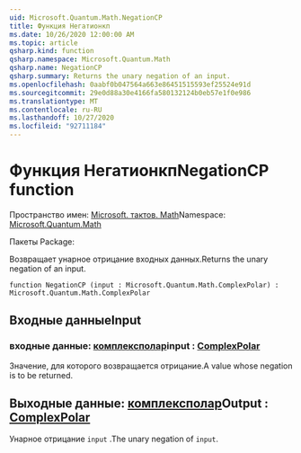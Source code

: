```yaml
---
uid: Microsoft.Quantum.Math.NegationCP
title: Функция Негатионкп
ms.date: 10/26/2020 12:00:00 AM
ms.topic: article
qsharp.kind: function
qsharp.namespace: Microsoft.Quantum.Math
qsharp.name: NegationCP
qsharp.summary: Returns the unary negation of an input.
ms.openlocfilehash: 0aabf0b047564a663e86451515593ef25524e91d
ms.sourcegitcommit: 29e0d88a30e4166fa580132124b0eb57e1f0e986
ms.translationtype: MT
ms.contentlocale: ru-RU
ms.lasthandoff: 10/27/2020
ms.locfileid: "92711184"
---
```

# <a name="negationcp-function"></a><span data-ttu-id="f3f90-102">Функция Негатионкп</span><span class="sxs-lookup"><span data-stu-id="f3f90-102">NegationCP function</span></span>

<span data-ttu-id="f3f90-103">Пространство имен: [Microsoft. тактов. Math](xref:Microsoft.Quantum.Math)</span><span class="sxs-lookup"><span data-stu-id="f3f90-103">Namespace: [Microsoft.Quantum.Math](xref:Microsoft.Quantum.Math)</span></span>

<span data-ttu-id="f3f90-104">Пакеты [](https://nuget.org/packages/)</span><span class="sxs-lookup"><span data-stu-id="f3f90-104">Package: [](https://nuget.org/packages/)</span></span>


<span data-ttu-id="f3f90-105">Возвращает унарное отрицание входных данных.</span><span class="sxs-lookup"><span data-stu-id="f3f90-105">Returns the unary negation of an input.</span></span>

```qsharp
function NegationCP (input : Microsoft.Quantum.Math.ComplexPolar) : Microsoft.Quantum.Math.ComplexPolar
```


## <a name="input"></a><span data-ttu-id="f3f90-106">Входные данные</span><span class="sxs-lookup"><span data-stu-id="f3f90-106">Input</span></span>

### <a name="input--complexpolar"></a><span data-ttu-id="f3f90-107">входные данные: [комплексполар](xref:Microsoft.Quantum.Math.ComplexPolar)</span><span class="sxs-lookup"><span data-stu-id="f3f90-107">input : [ComplexPolar](xref:Microsoft.Quantum.Math.ComplexPolar)</span></span>

<span data-ttu-id="f3f90-108">Значение, для которого возвращается отрицание.</span><span class="sxs-lookup"><span data-stu-id="f3f90-108">A value whose negation is to be returned.</span></span>



## <a name="output--complexpolar"></a><span data-ttu-id="f3f90-109">Выходные данные: [комплексполар](xref:Microsoft.Quantum.Math.ComplexPolar)</span><span class="sxs-lookup"><span data-stu-id="f3f90-109">Output : [ComplexPolar](xref:Microsoft.Quantum.Math.ComplexPolar)</span></span>

<span data-ttu-id="f3f90-110">Унарное отрицание `input` .</span><span class="sxs-lookup"><span data-stu-id="f3f90-110">The unary negation of `input`.</span></span>